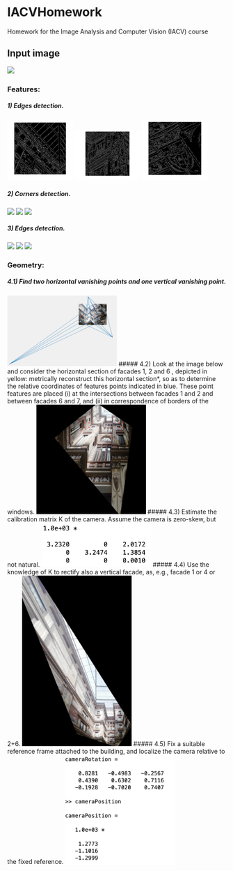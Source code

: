# IACVHomework
Homework for the Image Analysis and Computer Vision (IACV) course

## Input image
<img src="First.jpg" width="50%">

### Features:
##### 1) Edges detection.
<img src="Images/CannyImp1.jpg" width="30%"> <img src="Images/CannyImp2.jpg" width="30%"> <img src="Images/CannyImp3.jpg" width="30%"> 
##### 2) Corners detection.
<img src="Images/HarrisImp1.jpg" width="30%"> <img src="Images/HarrisImp2.jpg" width="30%"> <img src="Images/HarrisImp3.jpg" width="30%"> 
##### 3) Edges detection.
<img src="Images/LineDec1.jpg" width="30%"> <img src="Images/LineDec2.jpg" width="30%"> <img src="Images/LineDec3.jpg" width="30%"> 

### Geometry:
##### 4.1) Find two horizontal vanishing points and one vertical vanishing point.
<img src="Images/VanishingPoints.png" width="50%">
##### 4.2) Look at the image below and consider the horizontal section of facades 1, 2 and 6 , depicted in yellow: metrically reconstruct this horizontal section*, so as to determine the relative coordinates of features points indicated in blue. These point features are placed (i) at the intersections between facades 1 and 2 and between facades 6 and 7, and (ii) in correspondence of borders of the windows.
<img src="Images/MetricReconstruction.png" width="50%">
##### 4.3) Estimate the calibration matrix K of the camera. Assume the camera is zero-skew, but not natural.
<img src="Images/KValues.png" width="50%">
##### 4.4) Use the knowledge of K to rectify also a vertical facade, as, e.g., facade 1 or 4 or 2+6.
<img src="Images/VerticalRectification.png" width="50%">
##### 4.5) Fix a suitable reference frame attached to the building, and localize the camera relative to the fixed reference.
<img src="Images/PositionAndRotation.png" width="50%">